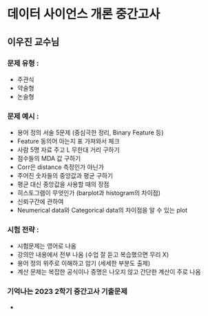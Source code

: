 # 데이터 사이언스 개론 중간고사
## 이우진 교수님

### 문제 유형 : 
- 주관식
- 약술형
- 논술형
### 문제 예시 :
- 용어 정의 서술 5문제 (중심극한 정리, Binary Feature 등)
- Feature 동의어 아는지 표 가져와서 체크
- 사람 5명 자료 주고 L 무한대 거리 구하기
- 점수들의 MDA 값 구하기
- Corr은 distance 측정인가 아닌가
- 주어진 숫자들의 중앙값과 평균 구하기
- 평균 대신 중앙값을 사용할 때의 장점
- 히스토그램이 무엇인가 (barplot과 histogram의 차이점)
- 신뢰구간에 관하여
- Neumerical data와 Categorical data의 차이점을 알 수 있는 plot
### 시험 전략 :
- 시험문제는 영어로 나옴
- 강의안 내용에서 전부 나옴 (수업 잘 듣고 복습했으면 무리 X)
- 용어 정의 위주로 이해하고 암기 (세세한 부분도 출제)
- 계산 문제는 복잡한 공식이나 증명은 나오지 않고 간단한 계산이 주로 나옴
### 기억나는 2023 2학기 중간고사 기출문제
- 